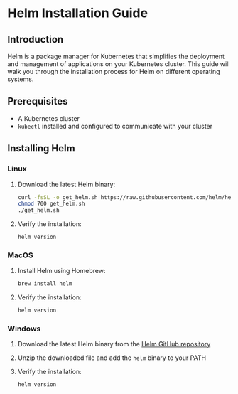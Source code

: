 # Helm Installation Guide

## Introduction

Helm is a package manager for Kubernetes that simplifies the deployment and management of applications on your Kubernetes cluster. This guide will walk you through the installation process for Helm on different operating systems.

## Prerequisites

- A Kubernetes cluster
- `kubectl` installed and configured to communicate with your cluster

## Installing Helm

### Linux

1. Download the latest Helm binary:

    ```sh
    curl -fsSL -o get_helm.sh https://raw.githubusercontent.com/helm/helm/main/scripts/get-helm-3
   chmod 700 get_helm.sh
   ./get_helm.sh
   ```

2. Verify the installation:

    ```sh
    helm version
    ```

### MacOS

1. Install Helm using Homebrew:

    ```sh
    brew install helm
    ```

2. Verify the installation:

    ```sh
    helm version
    ```

### Windows

1. Download the latest Helm binary from the [Helm GitHub repository](https://github.com/helm/helm/releases)
2. Unzip the downloaded file and add the `helm` binary to your PATH
3. Verify the installation:

    ```sh
    helm version
    ```
